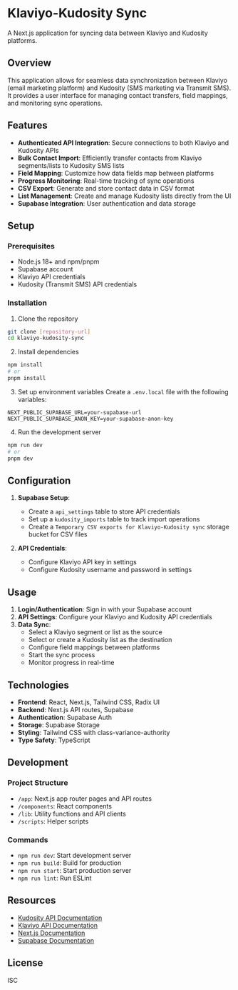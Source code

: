 # Klaviyo-Kudosity Sync

A Next.js application for syncing data between Klaviyo and Kudosity platforms.

## Overview

This application allows for seamless data synchronization between Klaviyo (email marketing platform) and Kudosity (SMS marketing via Transmit SMS). It provides a user interface for managing contact transfers, field mappings, and monitoring sync operations.

## Features

- **Authenticated API Integration**: Secure connections to both Klaviyo and Kudosity APIs
- **Bulk Contact Import**: Efficiently transfer contacts from Klaviyo segments/lists to Kudosity SMS lists
- **Field Mapping**: Customize how data fields map between platforms
- **Progress Monitoring**: Real-time tracking of sync operations
- **CSV Export**: Generate and store contact data in CSV format
- **List Management**: Create and manage Kudosity lists directly from the UI
- **Supabase Integration**: User authentication and data storage

## Setup

### Prerequisites

- Node.js 18+ and npm/pnpm
- Supabase account
- Klaviyo API credentials
- Kudosity (Transmit SMS) API credentials

### Installation

1. Clone the repository
```bash
git clone [repository-url]
cd klaviyo-kudosity-sync
```

2. Install dependencies
```bash
npm install
# or
pnpm install
```

3. Set up environment variables
Create a `.env.local` file with the following variables:
```
NEXT_PUBLIC_SUPABASE_URL=your-supabase-url
NEXT_PUBLIC_SUPABASE_ANON_KEY=your-supabase-anon-key
```

4. Run the development server
```bash
npm run dev
# or
pnpm dev
```

## Configuration

1. **Supabase Setup**:
   - Create a `api_settings` table to store API credentials
   - Set up a `kudosity_imports` table to track import operations
   - Create a `Temporary CSV exports for Klaviyo-Kudosity sync` storage bucket for CSV files

2. **API Credentials**:
   - Configure Klaviyo API key in settings
   - Configure Kudosity username and password in settings

## Usage

1. **Login/Authentication**: Sign in with your Supabase account
2. **API Settings**: Configure your Klaviyo and Kudosity API credentials
3. **Data Sync**:
   - Select a Klaviyo segment or list as the source
   - Select or create a Kudosity list as the destination
   - Configure field mappings between platforms
   - Start the sync process
   - Monitor progress in real-time

## Technologies

- **Frontend**: React, Next.js, Tailwind CSS, Radix UI
- **Backend**: Next.js API routes, Supabase
- **Authentication**: Supabase Auth
- **Storage**: Supabase Storage
- **Styling**: Tailwind CSS with class-variance-authority
- **Type Safety**: TypeScript

## Development

### Project Structure

- `/app`: Next.js app router pages and API routes
- `/components`: React components
- `/lib`: Utility functions and API clients
- `/scripts`: Helper scripts

### Commands

- `npm run dev`: Start development server
- `npm run build`: Build for production
- `npm run start`: Start production server
- `npm run lint`: Run ESLint

## Resources

- [Kudosity API Documentation](https://developers.kudosity.com/reference/post_add-contacts-bulk-json)
- [Klaviyo API Documentation](https://developers.klaviyo.com/en/reference)
- [Next.js Documentation](https://nextjs.org/docs)
- [Supabase Documentation](https://supabase.io/docs)

## License

ISC
